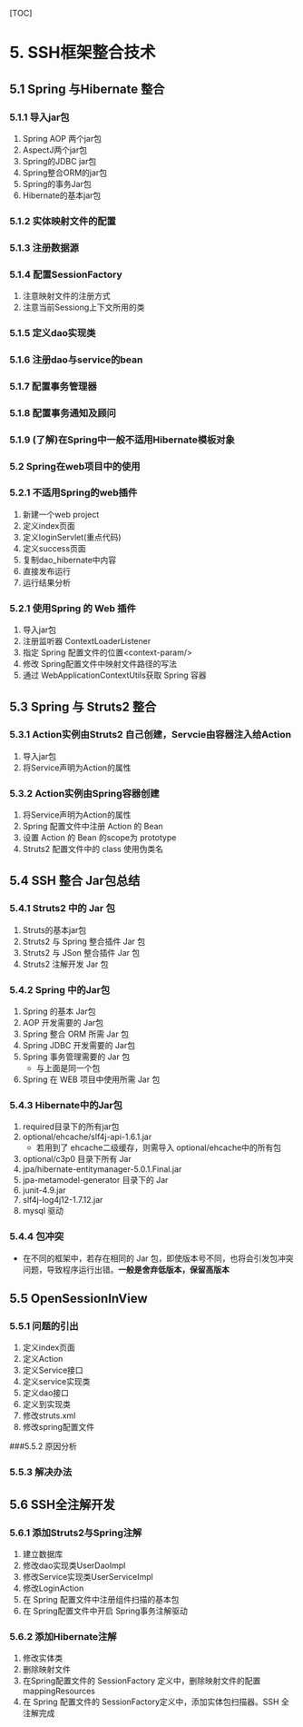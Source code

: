 [TOC]

# 5. SSH框架整合技术

## 5.1 Spring 与Hibernate 整合

### 5.1.1 导入jar包

1.  Spring AOP 两个jar包
2.  AspectJ两个jar包
3.  Spring的JDBC jar包
4.  Spring整合ORM的jar包
5.  Spring的事务Jar包
6.  Hibernate的基本jar包

### 5.1.2 实体映射文件的配置

### 5.1.3 注册数据源

### 5.1.4 配置SessionFactory

1.  注意映射文件的注册方式
2.  注意当前Sessiong上下文所用的类

### 5.1.5 定义dao实现类

### 5.1.6 注册dao与service的bean

### 5.1.7 配置事务管理器

### 5.1.8 配置事务通知及顾问

### 5.1.9 (了解)在Spring中一般不适用Hibernate模板对象

### 5.2 Spring在web项目中的使用

### 5.2.1 不适用Spring的web插件

1.  新建一个web project
2.  定义index页面
3.  定义loginServlet(重点代码)
4.  定义success页面
5.  复制dao_hibernate中内容
6.  直接发布运行
7.  运行结果分析

### 5.2.1 使用Spring 的 Web 插件

1.  导入jar包
2.  注册监听器 ContextLoaderListener
3.  指定 Spring 配置文件的位置\<context-param/>
4.  修改 Spring配置文件中映射文件路径的写法
5.  通过 WebApplicationContextUtils获取 Spring 容器

## 5.3  Spring 与 Struts2 整合

### 5.3.1 Action实例由Struts2 自己创建，Servcie由容器注入给Action

1.  导入jar包
2.  将Service声明为Action的属性

### 5.3.2 Action实例由Spring容器创建

1.  将Service声明为Action的属性
2.   Spring 配置文件中注册 Action 的 Bean
3.  设置 Action 的 Bean 的scope为 prototype
4.  Struts2 配置文件中的 class 使用伪类名

## 5.4 SSH 整合 Jar包总结

### 5.4.1 Struts2 中的 Jar 包

1.  Struts的基本jar包
2.  Struts2 与 Spring 整合插件 Jar 包
3.  Struts2 与 JSon 整合插件 Jar 包
4.  Struts2 注解开发 Jar 包

### 5.4.2 Spring 中的Jar包

1.  Spring 的基本 Jar包
2.  AOP 开发需要的 Jar包
3.  Spring 整合 ORM 所需 Jar 包
4.  Spring JDBC 开发需要的 Jar包
5.  Spring 事务管理需要的 Jar 包
    -   与上面是同一个包
6.  Spring 在 WEB 项目中使用所需 Jar 包

### 5.4.3 Hibernate中的Jar包

1.  required目录下的所有jar包
2.  optional/ehcache/slf4j-api-1.6.1.jar
    -   若用到了 ehcache二级缓存，则需导入 optional/ehcache中的所有包
3.  optional/c3p0 目录下所有 Jar
4.  jpa/hibernate-entitymanager-5.0.1.Final.jar
5.  jpa-metamodel-generator 目录下的 Jar
6.  junit-4.9.jar
7.  slf4j-log4j12-1.7.12.jar
8.  mysql 驱动

### 5.4.4 包冲突

-   在不同的框架中，若存在相同的 Jar 包，即使版本号不同，也将会引发包冲突问题，导致程序运行出错。**一般是舍弃低版本，保留高版本**

## 5.5 OpenSessionInView

### 5.5.1 问题的引出

1.  定义index页面
2.  定义Action
3.  定义Service接口
4.  定义service实现类
5.  定义dao接口
6.  定义到实现类
7.  修改struts.xml
8.  修改spring配置文件

###5.5.2 原因分析

### 5.5.3 解决办法

## 5.6 SSH全注解开发

### 5.6.1 添加Struts2与Spring注解

1.  建立数据库
2.  修改dao实现类UserDaoImpl
3.  修改Service实现类UserServiceImpl
4.  修改LoginAction
5.  在 Spring 配置文件中注册组件扫描的基本包
6.  在 Spring配置文件中开启 Spring事务注解驱动

### 5.6.2 添加Hibernate注解

1.  修改实体类
2.  删除映射文件
3.  在Spring配置文件的 SessionFactory 定义中，删除映射文件的配置mappingResources
4.  在 Spring 配置文件的 SessionFactory定义中，添加实体包扫描器。SSH 全注解完成